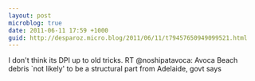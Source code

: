 ```yaml
---
layout: post
microblog: true
date: 2011-06-11 17:59 +1000
guid: http://desparoz.micro.blog/2011/06/11/t79457650949099521.html
---
```

I don't think its DPI up to old tricks. RT @noshipatavoca: Avoca Beach debris `not likely' to be a structural part from Adelaide, govt says
